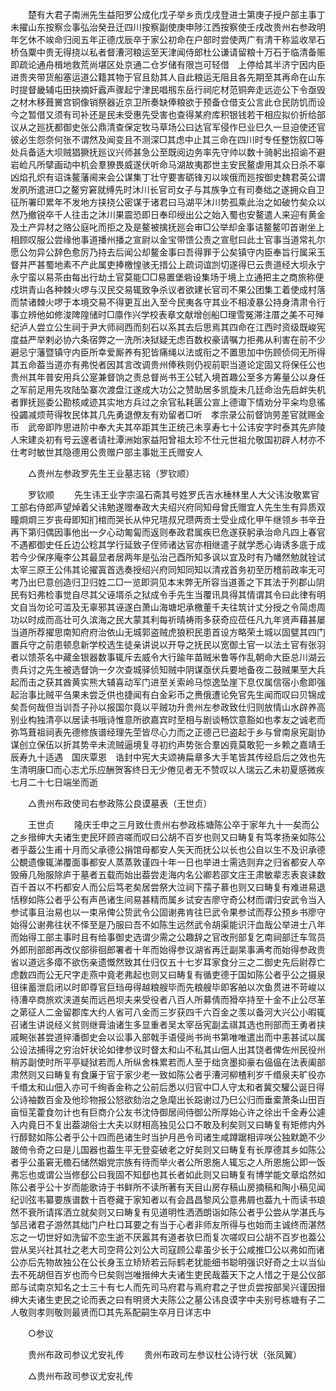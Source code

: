 <!-- { "loadSidebar": true } -->
　　楚有大君子南洲先生益阳罗公成化戊子举乡贡戊戌登进士第庚子授户部主事丁未擢山东按察佥事弘治癸丑迁四川按察副使庚申陟江西按察使壬戌改贵州右参政明年乞休不竢命归阅五年正德戊辰卒于家公初命在户部时尝使两广有清干称监收旱石桥刍粟中贵无得挠以私者督漕河粮运至天津闻侍郎杜公谦请留粮十万石于临清备赈即疏论通舟楫地救荒尚堪区处京通二仓岁储有限岂可轻借　上停给其半济宁因内臣进贵夹带货船塞运道公籍其物于官且劾其人自此粮运无阻且各先期至其再命在山东时提督畿辅屯田抉摘奸蠧声骤起宁津民唱剏东岳行祠庀材范铜奔走远迩公下令亟毁之材木移葺黉宫铜像销祭器近京卫所奏缺俸粮欲于预备仓借支公言此仓民防饥而设今之暂借又须有司补还是民未受惠先受害也查得某府库积银钱若干相应拟价折给部议从之廵抚都御史张公鼎清查保定牧马草场公曰达官军侵作巳业巳久一旦迫使还官彼必生怨奈何张不谓然及闻变且不测深□其虑中止其三命在四川时专任整饬叙□等处兵备适大坝贼猖獗抚廵议兴师甚急公至既阅边务率先守帅以数十骑躬出招谕不避岩崄凡所擘画动中机会羣獠畏威遂伏听命马湖故夷郡世主安民鳌虐用其众日杀不辜凶焰孔炽有诏诛鳌藩阃来会公谋集丁壮守要害砺锋刃以竢俄而廵按御史魏君英公谓发夙所遣进□之鳌穷窘就缚先时沐川长官司女子与其族争立有司奏绌之遂拥众自卫征所署印累年不发地方挟挠公密谋于诸君曰马湖平沐川势孤乘此治之如破竹矣众以然乃撤锐卒千人往击之沐川果震恐即日奉印绶出公之始入蜀也安鳌遣人来迎有黄金及土产异材之赂公庭叱而拒之及是鳌被擒抚廵会审□公举却金事诘鳌鳌叩首谢坐上相顾叹服公尝缘他事道播州播之宣尉以金宝带馈公责之宣慰曰此土官事当道常礼尔愿公勿异公辞色愈厉乃持去后闻公却鳌金事曰吾得罪于公矣镇守内臣奉旨行属采玉督并严甚蜀地素不产此属吏捧檄惶骇无措公上疏词谊剀切遂得巳云贵道经大坝永宁永宁蛮以易茶由每出行劫土官莫能□□易置堡砦设集场于境上立通把主之商旅称便戍珙青山各种棘火啰与汉民交易辄致争杀议者欲建长官司不果公团集工着使成村落而禁诸棘火啰于本境交易不得更互出入至今民夷各守其业不相凌暴公持身清肃令行事立辨他如修浚陴隍储时□廪作兴学校表章文献增创船□理雪冤滞注厝之美不可殚纪泸人尝立公生祠于尹大师祠西而刻石以系其去后思焉其四命在江西时资级既峻宪度益严举剌必协六条宿弊之一洗所决狱疑无虑百数权豪请嘱力拒弗从利害在前不少避忌宁藩暨镇守内臣所幸爱厮养有犯皆痛绳以法或衔之不置思加中伤顾侦伺无所得其五命葢当道亦有弗悦者因其言改调贵州俸秩则仍视前职当道论定固又将保任公也贵州其年普安用兵公寔兼督饷之责总督尚书王公轼入境首趣公至多方筹量公以身任之军前足用先攻陆坠寨次渡盘江遂成大功公之赞助居多凯旋未几廷命治先启衅失机者罪抚廵委公勘核咸迹其实地方兵过之余官私耗匮公宣上德诹下情劝分平籴均息徭役蠲减烦苛得牧民体其几先勇退僚友有劝留者□听　孝宗录公前督饷劳差官就赐金币　武帝即阼思进阶中奉大夫其卒距其生正统己未享寿七十公讳安字时泰其先庐陵人宋建炎初有号云邃者请社潭洲始家益阳曾祖太珍不仕元世祖允敬国初辟人材亦不仕考时敏世其隐德用公贵赠户部主事妣王氏赠安人 

　　△贵州左参政罗先生王业墓志铭（罗钦顺） 

　　罗钦顺 
　　先生讳王业字宗温石斋其号姓罗氏吉水棰林里人大父讳汝敬累官工部右侍郎声望焯着父讳勉遂赠奉政大夫绍兴府同知母曾氏赠宜人先生生有异质双瞳烱烱三岁丧母即知扪棺而哭长从仲兄瑄叔兄瓒两贡士受业成化甲午继领乡书辛丑再下第归偶因事他出一夕心动匍匐而返则奉政君属疾巳危遂获躬承治命凡四上春官不遇都御史任丘边公稔其学行延致子侄师诸达官亦相继遣子就学悉心诲诱多底于成若今少保序庵李公其最显者居两年是弘治己酉所知多讽以宜及时有乃幡然勉就铨试太宰三原王公伟其论擢寘首选奏授绍兴府同知同知以清戎首务初至历稽前政率无可考乃出巳意创造归卫归姓二□一览即洞见本末弊无所容当道善之下其法于列郡山阴民有妇弗检事觉自尽其父诬壻杀之狱成令手先生当覆讯具得其情谓其令曰此律有明文自当勿论可滥及无辜邪其诬遂白萧山海塘圯承檄董千夫往筑计丈分授之令简虑周功以时成而高壮可久滨海之民大蒙其利每祈晴祷雨多获奇应莅任凡九年贤声藉甚屡当道所荐擢思南知府府治依山无城郭盗贼虎狼积民患首设方略荣土城以固甓其四门置兵守之前患顿息新学校选生徒亲讲说以开导之抚民以宽御土官一以法土官有张羽者以馈茶名中藏金银器数事辄斥去威令大行踰年苗贼米鲁等作乱朝命大臣总川湖云贵兵讨之先生被选督饷一夕次查城驿侦知贼中阴谋亟伏兵要地备夜二鼓贼果至大兵起而击之获其酋黄实熊大辅喜动军门进至关索岭马惊逸坠崖下息仅属信宿小愈即强起治事比贼平刍果未尝乏供也捷闻有白金彩币之赉俄遭论免官先生闻而叹曰贝锦成矣吾何哉但当训吾子孙以报国尔竟以平贼功升贵州左参政致仕归则放情山水辟养高别业构独清亭以居读书哦诗惟意所欲嘉宾时至相与剧谈畅饮意豁如也孝友之诚老而弥笃葺祖祠表先德修族谱经理先茔皆尽心力而之正德己巳盗起于乡与曾南泉宪副协谋创立保伍以折其势辛未流贼逼境复寻初约声势张合羣凶竟莫敢犯一乡赖之嘉靖壬辰寿九十适遇　国庆覃恩　诰封中宪大夫颂祷扁章多大手笔皆其传经启后之效也先生清明康□而心志尤乐应酬贺客终日无少倦见者无不赞叹以人瑞云乙未初夏感微疾七月二十七日端坐而逝 

　　△贵州布政使司右参政陈公良谟墓表（王世贞） 

　　王世贞 
　　隆庆壬申之三月致仕贵州右参政栋塘陈公卒于家年九十一矣而公之乡搢绅大夫诸生吏民环顾咨嗟而叹曰公胡不百岁也则又曰畴复有笃孝扬亲如陈公者乎葢公生甫十月而父承德公捐馆母都安人矢天而抚公以长也公自以生不及识承德公覩遗像辄涕覆面事都安人蒸蒸敦谨四十年一日也举进士需选则弃之归省都安人卒毁瘠几殆服除庐于墓者五载而始出葢尝走海内名公卿若邵文庄王肃敏辈志表哀诔数百千首以不朽都安人而公后笃老矣居尝祭大泣祠下孺子慕也则又曰畴复有难进易退恬穆如陈公者乎公有声邑诸生间易甚精而属乡试安吉廖守奇公材而谓归安武令当入参试事且治易也以一束帛俾公贽武令公固谢弗肯往巳武令果参试而荐公预乡书廖守始得公谢弗往状不怿至是乃服曰吾不如陈生远然武令胡渠能识汗血哉公举进士八年而始得工部主事时且有给事御史选谓少需之公趣辞之官改刑部复乞南祠部迁车驾员外郎刑部郎再改仪部徘徊郎署者十年而始得参议湖省再迁副杲事满考而始得参政贵省以道远多瘴不欲伤亲遗慨然致其仕归仅五十七岁耳家食分三之二御史先后尉荐亡虑数四而公无尺字走燕中竟老弗起也则又曰畴复有循吏德于国如陈公者乎公之摄泉徂徕蓄泄启闭以时即尊官巨珰毋得越粮艘毕而先粮艘毕即客舶以次鱼贯进不苛峻以待漕卒商旅欢浃道矣而远邑坝夫来受役者八百人所募倩而猾卒持至十金不止公尽革之苐征人二金留郡库大约人省可八金而三岁获四千六百金之羡以备河大兴公小暇辄召诸生讲说经义贫则继膏油诸生多显重者吴太宰岳宪副孟祺其选也刑部而王勇者挟戚畹张甚尝道捽潘御史会以讼事入部戟手语侵尚书尚书第唯唯遣出而中恚甚试以属公设法捕得之穷治奸状论如律参议时督太和山不私其山佃人出其饶者俾佐州民役州稍苏副使时所平亭疑狱若而人所纵舍株累若而人至于绌贪墨抑豪右偘偘在法表阖部肃然则又曰畴复有食廉于官于家少老一致如陈公者乎漕河柳楂利岁千缗泉夫旷役亦千缗太和山佃入亦可千绚香金称之公前后悉以归官中□人守太和者冀交驩公诞日得公诗袖数百金及他珍物报公怒欲劾治之急麾出长跽谢过乃巳公归而垂槖萧条山田百亩恒芜藿食勿计也有巨商介公友书沈侍御居间侍御公所厚始心许之徐出千金寿公遽入内竟日不复出葢湖俗士大夫以财相高独见公口不敢及利矣则又曰畴复有矩修内外行醇懿如陈公者乎公十四而邑诸生时当护月邑令司诸生咸蹲踞相谇咲公独默跪不少跛倚令奇之曰是儿国器也葢生平无登娈破老之好矣则又曰畴复有长厚德其乡如陈公者乎公虽窘无檐石储然姻党宗族有待而举火者公所恩施人辄忘之人所恩施公即一饭弗忘也或谓公当修郄公曰我固不知郄也其长者如此则又曰畴复有博学能文章焰然如陈公者乎公十岁而能歌诗于书鲜所不读所著有天目山房存稿山房摘稿和陶小稿见闻纪训弦韦纂要族谱数十百卷藏于家知者以有会昌昌黎风公意弗屑也葢九十而读书琅然不衰所请挥洒立就矣则又曰畴复有见道明性洒洒朗诣如陈公者乎公尝从学湛氏与邹吕诸君子游然其绌门户杜口耳要之有当于心者非师友所得与也始而主诚终而湛然忘之一切世好如洗留不恋生逝不厌嚣其有道者欤巳而复次嗟叹曰公胡不百岁也葢公尝从吴兴社其社之老大司空蒋公刘公大司寇顾公辈虽少长于公咸推□公以弗如而诸公亦后先物故独公在公长身玉立矫矫若云际鹤老犹能细书聪明强识好奇之士以当仙去不死胡但百岁也而今巳矣则岂唯搢绅大夫诸生吏民哉葢天下之人惜之于是公仪部郎与试南京知名之士三十有七人而先司马府君与焉府君之子世贞尝按部吴兴谨因搢绅大夫诸生吏民之论而表之曰有明贤大夫陈公之墓公讳良谟字中夫别号栋塘有子二人敬则孝则敬则最贤而□其先系配嗣生卒月日详志中 

　　○参议 

　　贵州布政司参议尤安礼传 
　　贵州布政司左参议杜公诗行状（张凤翼） 

　　△贵州布政司参议尤安礼传 

